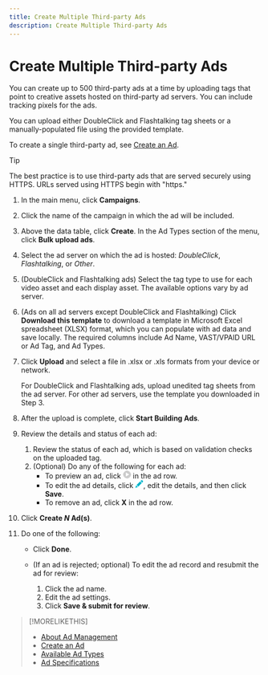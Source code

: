 ```yaml
---
title: Create Multiple Third-party Ads
description: Create Multiple Third-party Ads
---
```


# Create Multiple Third-party Ads

You can create up to 500 third-party ads at a time by uploading tags that point to creative assets hosted on third-party ad servers. You can include tracking pixels for the ads.<!-- The bulksheet template for other ad servers says you can include 200. Which is it: 200 or 500? -->

You can upload either DoubleClick and Flashtalking tag sheets or  a manually-populated file using the provided template.

To create a single third-party ad, see [Create an Ad](ad-create.md).

>[!TIP]
>
> The best practice is to use third-party ads that are served securely using HTTPS. URLs served using HTTPS begin with "https."

1. In the main menu, click **Campaigns**.

1. Click the name of the campaign in which the ad will be included.

1. Above the data table, click **Create**. In the Ad Types section of the menu, click **Bulk upload ads**.

1. Select the ad server on which the ad is hosted: *DoubleClick*, *Flashtalking*, or *Other*.

1. (DoubleClick and Flashtalking ads) Select the tag type to use for each video asset and each display asset. The available options vary by ad server.

1. (Ads on all ad servers except DoubleClick and Flashtalking) Click **Download this template** to download a template in Microsoft Excel spreadsheet (XLSX) format, which you can populate with ad data and save locally. The required columns include Ad Name, VAST/VPAID URL or Ad Tag, and Ad Types.

1. Click **Upload** and select a file in .xlsx or .xls formats from your device or network.

   For DoubleClick and Flashtalking ads, upload unedited tag sheets from the ad server. For other ad servers, use the template you downloaded in Step 3.

1. After the upload is complete, click **Start Building Ads**.

1. Review the details and status of each ad:

   1. Review the status of each ad, which is based on validation checks on the uploaded tag.
   1. (Optional) Do any of the following for each ad:
      * To preview an ad, click ![play](/help/dsp/assets/play.png) in the ad row.
      * To edit the ad details, click ![edit](/help/dsp/assets/edit.png), edit the details, and then click **Save**.
      * To remove an ad, click **X** in the ad row.

1. Click **Create *N* Ad(s)**.

1. Do one of the following:

   * Click **Done**.

   * (If an ad is rejected; optional) To edit the ad record and resubmit the ad for review:
      1. Click the ad name.
      1. Edit the ad settings.
      1. Click **Save & submit for review**.

>[!MORELIKETHIS]
>
>* [About Ad Management](ad-about.md)
>* [Create an Ad](ad-create.md)
>* [Available Ad Types](ad-types.md)
>* [Ad Specifications](/help/dsp/assets/ad-specs.pdf)
